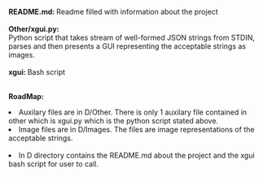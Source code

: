 <strong>README.md: </strong> Readme filled with information about the project</br></br>
<strong> Other/xgui.py: </strong></br> 
Python script that takes stream of well-formed JSON strings from STDIN, parses and then presents a GUI representing the acceptable strings as images.</br></br>
<strong>xgui: </strong> Bash script</br></br>

<strong> RoadMap: </strong></br>
<li>Auxilary files are in D/Other. There is only 1 auxilary file contained in other which is xgui.py which is the python script stated above.</li>
<li>Image files are in D/Images. The files are image representations of the acceptable strings.</li></br>
<li>In D directory contains the README.md about the project and the xgui bash script for user to call.</li></br>

